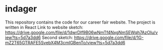 # indager
This repository contains the code for our career fair website.
The project is written in React
Link to website sketch: https://drive.google.com/file/d/1dwrDlf9B06wNmTf4NxgNmSEWqh7AzOIu/view?ts=5d7a3dd6
Second sketch: https://drive.google.com/file/d/1G-mZ2T65GTRAFE5SvebX4M3cmIGBenTo/view?ts=5d7a3dd6
